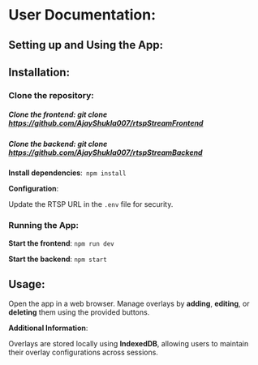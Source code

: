 # User Documentation:

## Setting up and Using the App:

## **Installation**:

### **Clone the repository**: 

##### **Clone the frontend**: git clone https://github.com/AjayShukla007/rtspStreamFrontend

##### **Clone the backend**: git clone https://github.com/AjayShukla007/rtspStreamBackend

**Install dependencies**:` npm install`

**Configuration**:

Update the RTSP URL in the `.env` file for security.

### **Running the App**:

**Start the frontend**: `npm run dev`

**Start the backend**: `npm start`

## Usage:

Open the app in a web browser.
Manage overlays by **adding**, **editing**, or **deleting** them using the provided buttons.

**Additional Information**:

Overlays are stored locally using **IndexedDB**, allowing users to maintain their overlay configurations across sessions.
